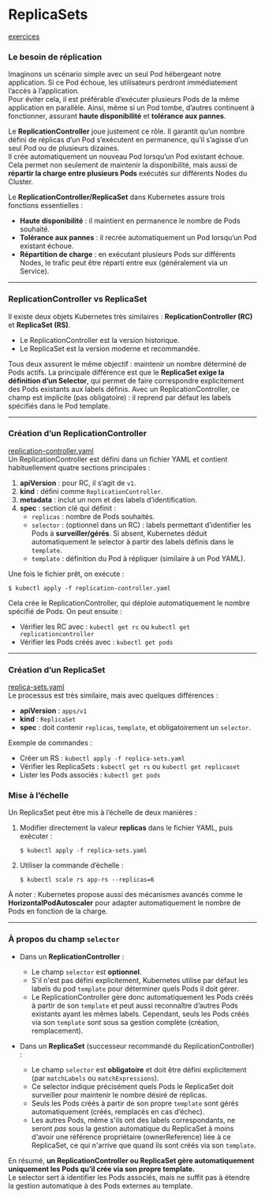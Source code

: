 # ReplicaSets

[exercices](exercices/README.md)

### Le besoin de réplication
Imaginons un scénario simple avec un seul Pod hébergeant notre application. Si ce Pod échoue, les utilisateurs perdront immédiatement l’accès à l’application.\
Pour éviter cela, il est préférable d’exécuter plusieurs Pods de la même application en parallèle. Ainsi, même si un Pod tombe, d’autres continuent à fonctionner, assurant **haute disponibilité** et **tolérance aux pannes**.

Le **ReplicationController** joue justement ce rôle. Il garantit qu’un nombre défini de réplicas d’un Pod s’exécutent en permanence, qu’il s’agisse d’un seul Pod ou de plusieurs dizaines.\
Il crée automatiquement un nouveau Pod lorsqu’un Pod existant échoue. Cela permet non seulement de maintenir la disponibilité, mais aussi de **répartir la charge entre plusieurs Pods** exécutés sur différents Nodes du Cluster.

Le **ReplicationController/ReplicaSet** dans Kubernetes assure trois fonctions essentielles :
- **Haute disponibilité** : il maintient en permanence le nombre de Pods souhaité.
- **Tolérance aux pannes** : il recrée automatiquement un Pod lorsqu’un Pod existant échoue.
- **Répartition de charge** : en exécutant plusieurs Pods sur différents Nodes, le trafic peut être réparti entre eux (généralement via un Service).

***

### ReplicationController vs ReplicaSet
Il existe deux objets Kubernetes très similaires : **ReplicationController (RC)** et **ReplicaSet (RS)**.
- Le ReplicationController est la version historique.
- Le ReplicaSet est la version moderne et recommandée.

Tous deux assurent le même objectif : maintenir un nombre déterminé de Pods actifs. La principale différence est que le **ReplicaSet exige la définition d’un Selector**, qui permet de faire correspondre explicitement des Pods existants aux labels définis. Avec un ReplicationController, ce champ est implicite (pas obligatoire) : il reprend par défaut les labels spécifiés dans le Pod template.

***

### Création d’un ReplicationController
[replication-controller.yaml](replication-controller.yaml)\
Un ReplicationController est défini dans un fichier YAML et contient habituellement quatre sections principales :
1. **apiVersion** : pour RC, il s’agit de `v1`.
2. **kind** : défini comme `ReplicationController`.
3. **metadata** : inclut un nom et des labels d’identification.
4. **spec** : section clé qui définit :
    - `replicas` : nombre de Pods souhaités.
    - `selector` : (optionnel dans un RC) : labels permettant d’identifier les Pods à **surveiller/gérés**. Si absent, Kubernetes déduit automatiquement le selector à partir des labels définis dans le `template`.
    - `template` : définition du Pod à répliquer (similaire à un Pod YAML).

Une fois le fichier prêt, on exécute :
```
$ kubectl apply -f replication-controller.yaml
```
Cela crée le ReplicationController, qui déploie automatiquement le nombre spécifié de Pods. On peut ensuite :
- Vérifier les RC avec : `kubectl get rc` ou `kubectl get replicationcontroller`
- Vérifier les Pods créés avec : `kubectl get pods`

***

### Création d’un ReplicaSet
[replica-sets.yaml](replica-sets.yaml)\
Le processus est très similaire, mais avec quelques différences :
- **apiVersion** : `apps/v1`
- **kind** : `ReplicaSet`
- **spec** : doit contenir `replicas`, `template`, et obligatoirement un `selector`.

Exemple de commandes :
- Créer un RS : `kubectl apply -f replica-sets.yaml`
- Vérifier les ReplicaSets : `kubectl get rs` ou `kubectl get replicaset`
- Lister les Pods associés : `kubectl get pods`

### Mise à l’échelle
Un ReplicaSet peut être mis à l’échelle de deux manières :
1. Modifier directement la valeur **replicas** dans le fichier YAML, puis exécuter :
   ```
   $ kubectl apply -f replica-sets.yaml
   ```
2. Utiliser la commande d’échelle :
   ```
   $ kubectl scale rs app-rs --replicas=6
   ```

À noter : Kubernetes propose aussi des mécanismes avancés comme le **HorizontalPodAutoscaler** pour adapter automatiquement le nombre de Pods en fonction de la charge.

***

### À propos du champ `selector`

- Dans un **ReplicationController** :
    - Le champ `selector` est **optionnel**.
    - S'il n'est pas défini explicitement, Kubernetes utilise par défaut les labels du pod `template` pour déterminer quels Pods il doit gérer.
    - Le ReplicationController gère donc automatiquement les Pods créés à partir de son `template` et peut aussi reconnaître d’autres Pods existants ayant les mêmes labels. Cependant, seuls les Pods créés via son `template` sont sous sa gestion complète (création, remplacement).

- Dans un **ReplicaSet** (successeur recommandé du ReplicationController) :
    - Le champ `selector` est **obligatoire** et doit être défini explicitement (par `matchLabels` ou `matchExpressions`).
    - Ce selector indique précisément quels Pods le ReplicaSet doit surveiller pour maintenir le nombre désiré de réplicas.
    - Seuls les Pods créés à partir de son propre `template` sont gérés automatiquement (créés, remplacés en cas d’échec).
    - Les autres Pods, même s'ils ont des labels correspondants, ne seront *pas* sous la gestion automatique du ReplicaSet à moins d'avoir une référence propriétaire (ownerReference) liée à ce ReplicaSet, ce qui n'arrive que quand ils sont créés via son `template`.

En résumé, **un ReplicationController ou ReplicaSet gère automatiquement uniquement les Pods qu’il crée via son propre template.**  
Le selector sert à identifier les Pods associés, mais ne suffit pas à étendre la gestion automatique à des Pods externes au template.

